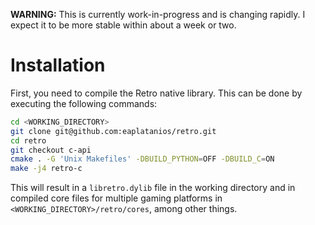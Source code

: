 **WARNING:** This is currently work-in-progress and is 
changing rapidly. I expect it to be more stable within 
about a week or two.

# Installation

First, you need to compile the Retro native library. This 
can be done by executing the following commands:

```bash
cd <WORKING_DIRECTORY>
git clone git@github.com:eaplatanios/retro.git
cd retro
git checkout c-api
cmake . -G 'Unix Makefiles' -DBUILD_PYTHON=OFF -DBUILD_C=ON
make -j4 retro-c
```

This will result in a `libretro.dylib` file in the working 
directory and in compiled core files for multiple gaming 
platforms in `<WORKING_DIRECTORY>/retro/cores`, among other 
things.
